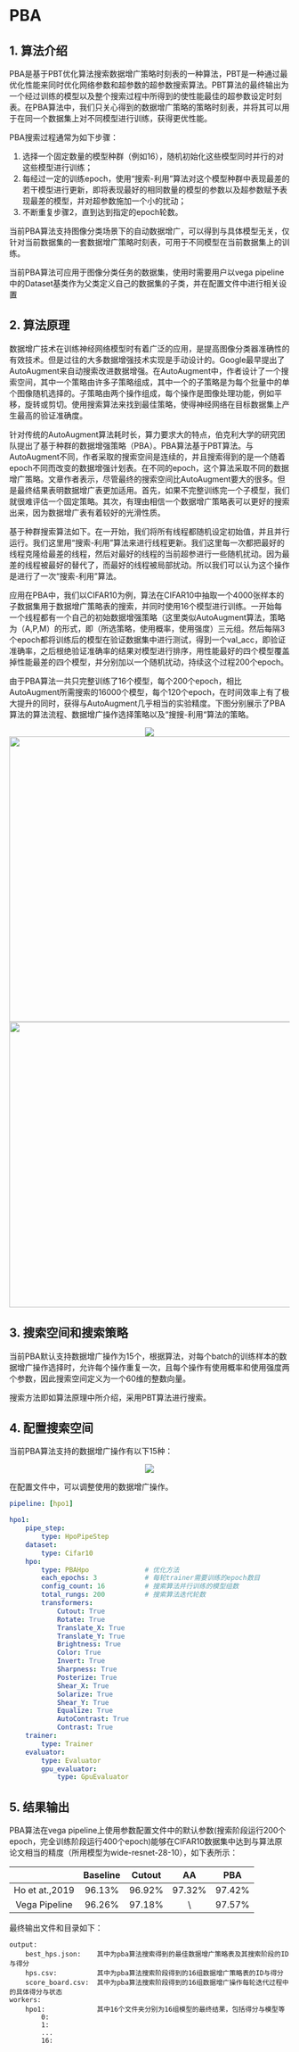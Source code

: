 # PBA

## 1. 算法介绍

PBA是基于PBT优化算法搜索数据增广策略时刻表的一种算法，PBT是一种通过最优化性能来同时优化网络参数和超参数的超参数搜索算法。PBT算法的最终输出为一个经过训练的模型以及整个搜索过程中所得到的使性能最佳的超参数设定时刻表。在PBA算法中，我们只关心得到的数据增广策略的策略时刻表，并将其可以用于在同一个数据集上对不同模型进行训练，获得更优性能。

PBA搜索过程通常为如下步骤：

1. 选择一个固定数量的模型种群（例如16），随机初始化这些模型同时并行的对这些模型进行训练；
2. 每经过一定的训练epoch，使用“搜索-利用”算法对这个模型种群中表现最差的若干模型进行更新，即将表现最好的相同数量的模型的参数以及超参数赋予表现最差的模型，并对超参数施加一个小的扰动；
3. 不断重复步骤2，直到达到指定的epoch轮数。

当前PBA算法支持图像分类场景下的自动数据增广，可以得到与具体模型无关，仅针对当前数据集的一套数据增广策略时刻表，可用于不同模型在当前数据集上的训练。

当前PBA算法可应用于图像分类任务的数据集，使用时需要用户以vega pipeline中的Dataset基类作为父类定义自己的数据集的子类，并在配置文件中进行相关设置

## 2. 算法原理

数据增广技术在训练神经网络模型时有着广泛的应用，是提高图像分类器准确性的有效技术。但是过往的大多数据增强技术实现是手动设计的。Google最早提出了AutoAugment来自动搜索改进数据增强。在AutoAugment中，作者设计了一个搜索空间，其中一个策略由许多子策略组成，其中一个的子策略是为每个批量中的单个图像随机选择的。子策略由两个操作组成，每个操作是图像处理功能，例如平移，旋转或剪切。使用搜索算法来找到最佳策略，使得神经网络在目标数据集上产生最高的验证准确度。

针对传统的AutoAugment算法耗时长，算力要求大的特点，伯克利大学的研究团队提出了基于种群的数据增强策略（PBA）。PBA算法基于PBT算法。与AutoAugment不同，作者采取的搜索空间是连续的，并且搜索得到的是一个随着epoch不同而改变的数据增强计划表。在不同的epoch，这个算法采取不同的数据增广策略。文章作者表示，尽管最终的搜索空间比AutoAugment要大的很多。但是最终结果表明数据增广表更加适用。首先，如果不完整训练完一个子模型，我们就很难评估一个固定策略。其次，有理由相信一个数据增广策略表可以更好的搜索出来，因为数据增广表有着较好的光滑性质。

基于种群搜索算法如下。在一开始，我们将所有线程都随机设定初始值，并且并行运行。我们这里用“搜索-利用”算法来进行线程更新。我们这里每一次都把最好的线程克隆给最差的线程，然后对最好的线程的当前超参进行一些随机扰动。因为最差的线程被最好的替代了，而最好的线程被局部扰动。所以我们可以认为这个操作是进行了一次“搜索-利用”算法。

应用在PBA中，我们以CIFAR10为例，算法在CIFAR10中抽取一个4000张样本的子数据集用于数据增广策略表的搜索，并同时使用16个模型进行训练。一开始每一个线程都有一个自己的初始数据增强策略（这里类似AutoAugment算法，策略为（A,P,M）的形式，即（所选策略，使用概率，使用强度）三元组。然后每隔3个epoch都将训练后的模型在验证数据集中进行测试，得到一个val_acc，即验证准确率，之后根绝验证准确率的结果对模型进行排序，用性能最好的四个模型覆盖掉性能最差的四个模型，并分别加以一个随机扰动，持续这个过程200个epoch。

由于PBA算法一共只完整训练了16个模型，每个200个epoch，相比AutoAugment所需搜索的16000个模型，每个120个epoch，在时间效率上有了极大提升的同时，获得与AutoAugment几乎相当的实验精度。下图分别展示了PBA算法的算法流程、数据增广操作选择策略以及“搜搜-利用“算法的策略。

<center>
<img src="./images/pba_1.png"/>
</center>

<center>
<img src="./images/pba_2.png" width=512 height=512 />
</center>

<center>
<img src="./images/pba_3.png" width=512 height=512 />
</center>

## 3. 搜索空间和搜索策略

当前PBA默认支持数据增广操作为15个，根据算法，对每个batch的训练样本的数据增广操作选择时，允许每个操作重复一次，且每个操作有使用概率和使用强度两个参数，因此搜索空间定义为一个60维的整数向量。

搜索方法即如算法原理中所介绍，采用PBT算法进行搜索。

## 4. 配置搜索空间

当前PBA算法支持的数据增广操作有以下15种：

<center>
<img src="./images/pba_4.png"/>
</center>

在配置文件中，可以调整使用的数据增广操作。

```yaml
pipeline: [hpo1]

hpo1:
    pipe_step:
        type: HpoPipeStep
    dataset:
        type: Cifar10
    hpo:
        type: PBAHpo              # 优化方法
        each_epochs: 3            # 每轮trainer需要训练的epoch数目
        config_count: 16          # 搜索算法并行训练的模型组数
        total_rungs: 200          # 搜索算法迭代轮数
        transformers:
            Cutout: True
            Rotate: True
            Translate_X: True
            Translate_Y: True
            Brightness: True
            Color: True
            Invert: True
            Sharpness: True
            Posterize: True
            Shear_X: True
            Solarize: True
            Shear_Y: True
            Equalize: True
            AutoContrast: True
            Contrast: True
    trainer:
        type: Trainer
    evaluator:
        type: Evaluator
        gpu_evaluator:
            type: GpuEvaluator
```

## 5. 结果输出

PBA算法在vega pipeline上使用参数配置文件中的默认参数(搜索阶段运行200个epoch，完全训练阶段运行400个epoch)能够在CIFAR10数据集中达到与算法原论文相当的精度（所用模型为wide-resnet-28-10），如下表所示：

||Baseline|Cutout|AA|PBA|
|:--:|:--:|:--:|:--:|:--:|
|Ho et at.,2019|96.13%|96.92%|97.32%|97.42%|
|Vega Pipeline|96.26%|97.18%| \ |97.57%|

最终输出文件和目录如下：

```text
output:
    best_hps.json:    其中为pba算法搜索得到的最佳数据增广策略表及其搜索阶段的ID与得分
    hps.csv:          其中为pba算法搜索阶段得到的16组数据增广策略表的ID与得分
    score_board.csv:  其中为pba算法搜索阶段得到的16组数据增广操作每轮迭代过程中的具体得分与状态
workers:
    hpo1:             其中16个文件夹分别为16组模型的最终结果，包括得分与模型等
        0:
        1:
        ...
        16:
```
